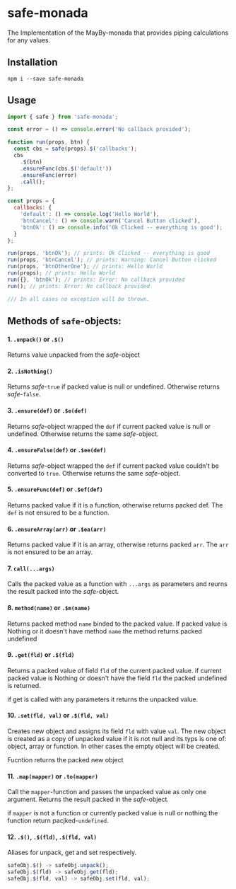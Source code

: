 # safe-monada

The Implementation of the MayBy-monada that provides piping calculations for
any values.

## Installation
```shell
npm i --save safe-monada
```

## Usage

```javascript
import { safe } from 'safe-monada';

const error = () => console.error('No callback provided');

function run(props, btn) {
  const cbs = safe(props).$('callbacks');
  cbs
    .$(btn)
    .ensureFunc(cbs.$('default'))
    .ensureFunc(error)
    .call();
};

const props = {
  callbacks: {
    'default': () => console.log('Hello World'),
    'btnCancel': () => console.warn('Cancel Button clicked'),
    'btnOk': () => console.info('Ok Clicked -- everything is good');
  }
};

run(props, 'btnOk'); // prints: Ok Clicked -- everything is good
run(props, 'btnCancel'); // prints: Warning: Cancel Button clicked
run(props, 'btnOtherOne'); // prints: Hello World
run(props); // prints: Hello World
run({}, 'btnOk'); // prints: Error: No callback provided
run(); // prints: Error: No callback provided

/// In all cases no exception will be thrown.
```

## Methods of `safe`-objects:

#### 1. `.unpack()` or `.$()`

Returns value unpacked from the *safe*-object

#### 2. `.isNothing()`

Returns *safe*-`true` if packed value is null or undefined.
Otherwise returns *safe*-`false`.

#### 3. `.ensure(def)` or `.$e(def)`

Returns *safe*-object wrapped the `def` if current packed value is null
or undefined. Otherwise returns the same *safe*-object.

#### 4. `.ensureFalse(def)` or `.$ee(def)`

Returns *safe*-object wrapped the `def` if current packed value couldn't
be converted to `true`.
Otherwise returns the same *safe*-object.

#### 5. `.ensureFunc(def)` or `.$ef(def)`

Returns packed value if it is a function, otherwise returns packed def.
The `def` is not ensured to be a function.

#### 6. `.ensureArray(arr)` or `.$ea(arr)`

Returns packed value if it is an array, otherwise returns packed `arr`. 
The `arr` is not ensured to be an array.

#### 7. `call(...args)`

Calls the packed value as a function with `...args` as parameters and reurns
the result packed into the *safe*-object.

#### 8. `method(name)` or `.$m(name)`

Returns packed method `name` binded to the packed value.
If packed value is Nothing or it doesn't have method `name`
the method returns packed undefined

#### 9. `.get(fld)` or `.$(fld)`

Returns a packed value of field `fld` of the current packed value.
if current packed value is Nothing or doesn't have the field `fld`
the packed undefined is returned.

if get is called with any parameters it returns the unpacked value.


#### 10. `.set(fld, val)` or `.$(fld, val)`

Creates new object and assigns its field `fld` with value `val`.
The new object is created as a copy of unpacked value if it is not null
and its typs is one of: object, array or function. In other cases 
the empty object will be created.

Fucntion returns the packed new object

#### 11. `.map(mapper)` or `.to(mapper)`

Call the `mapper`-function and passes the unpacked value as only one argument.
Returns the result packed in the *safe*-object.

if `mapper` is not a function or currently packed value is null or nothing
the function return pacjked-`undefined`.

#### 12. `.$()`, `.$(fld)`, `.$(fld, val)`

Aliases for unpack, get and set respectively.

```js
safeObj.$() -> safeObj.unpack();
safeObj.$(fld) -> safeObj.get(fld);
safeObj.$(fld, val) -> safeObj.set(fld, val);
```